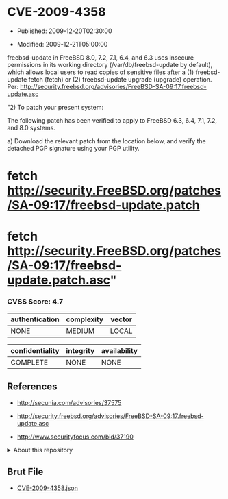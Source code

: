 # CVE-2009-4358

- Published: 2009-12-20T02:30:00

- Modified: 2009-12-21T05:00:00

freebsd-update in FreeBSD 8.0, 7.2, 7.1, 6.4, and 6.3 uses insecure permissions in its working directory (/var/db/freebsd-update by default), which allows local users to read copies of sensitive files after a (1) freebsd-update fetch (fetch) or (2) freebsd-update upgrade (upgrade) operation. Per: http://security.freebsd.org/advisories/FreeBSD-SA-09:17.freebsd-update.asc

"2) To patch your present system:

The following patch has been verified to apply to FreeBSD 6.3, 6.4,
7.1, 7.2, and 8.0 systems.

a) Download the relevant patch from the location below, and verify the
detached PGP signature using your PGP utility.

# fetch http://security.FreeBSD.org/patches/SA-09:17/freebsd-update.patch
# fetch http://security.FreeBSD.org/patches/SA-09:17/freebsd-update.patch.asc"

### CVSS Score: **4.7**

| authentication | complexity | vector |
| --- | --- | --- |
| NONE | MEDIUM | LOCAL |

| confidentiality | integrity | availability |
| --- | --- | --- |
| COMPLETE | NONE | NONE |

## References

* http://secunia.com/advisories/37575

* http://security.freebsd.org/advisories/FreeBSD-SA-09:17.freebsd-update.asc

* http://www.securityfocus.com/bid/37190

<details>
<summary>About this repository</summary> 

  This repository is part of the project [Live Hack CVE](https://github.com/Live-Hack-CVE). Main website can be found [www.live-hack.org](https://www.live-hack.org) 
  
  Made by [Sn0wAlice](https://github.com/Sn0wAlice) for the people that care about security and need to have a feed of the latest CVEs. Hope you enjoy it, don't forget to star the repo and follow me on [Twitter](https://twitter.com/Sn0wAlice) and [Github](https://github.com/Sn0wAlice). And that is my [personnal website](https://www.alice-snow.me/)

  - [Home Page](https://github.com/Live-Hack-CVE)
  - [Framework](https://github.com/Live-Hack-CVE/cve-framework)
  - [CVE database](https://github.com/Live-Hack-CVE/full_database)
  - [Changelog](https://github.com/Live-Hack-CVE/Changelog)
</details>

## Brut File

* [CVE-2009-4358.json](https://raw.githubusercontent.com/Live-Hack-CVE/full_database/main/cves/2009/CVE-2009-4358.json)


